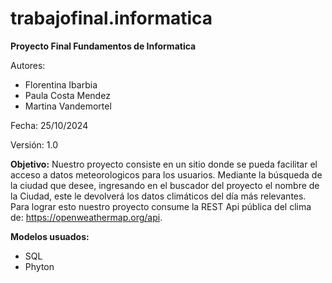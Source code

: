 # trabajofinal.informatica
**Proyecto Final Fundamentos de Informatica**

Autores:
  - Florentina Ibarbia
  - Paula Costa Mendez
  - Martina Vandemortel

Fecha: 25/10/2024

Versión: 1.0

**Objetivo:**
Nuestro proyecto consiste en un sitio donde se pueda facilitar el acceso a datos meteorologicos para los usuarios.
Mediante la búsqueda de la ciudad que desee, ingresando en el buscador del proyecto el nombre de la Ciudad, este le devolverá los datos climáticos del día más relevantes.
Para lograr esto nuestro proyecto consume la REST Api pública del clima de:  https://openweathermap.org/api.

**Modelos usuados:**
- SQL
- Phyton
